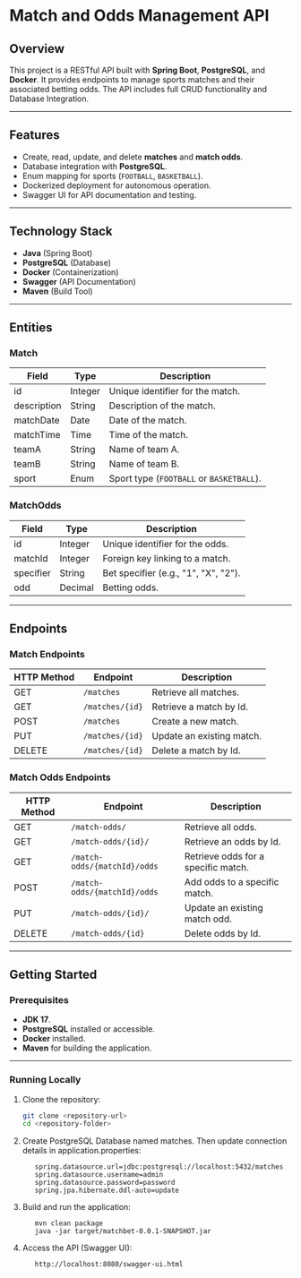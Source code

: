 # Match and Odds Management API

## **Overview**
This project is a RESTful API built with **Spring Boot**, **PostgreSQL**, and **Docker**. It provides endpoints to manage sports matches and their associated betting odds. The API includes full CRUD functionality and Database Integration.

---

## **Features**
- Create, read, update, and delete **matches** and **match odds**.
- Database integration with **PostgreSQL**.
- Enum mapping for sports (`FOOTBALL`, `BASKETBALL`).
- Dockerized deployment for autonomous operation.
- Swagger UI for API documentation and testing.

---

## **Technology Stack**
- **Java** (Spring Boot)
- **PostgreSQL** (Database)
- **Docker** (Containerization)
- **Swagger** (API Documentation)
- **Maven** (Build Tool)

---

## **Entities**
### **Match**
| Field       | Type     | Description                          |
|-------------|----------|--------------------------------------|
| id          | Integer  | Unique identifier for the match.     |
| description | String   | Description of the match.            |
| matchDate   | Date     | Date of the match.                   |
| matchTime   | Time     | Time of the match.                   |
| teamA       | String   | Name of team A.                      |
| teamB       | String   | Name of team B.                      |
| sport       | Enum     | Sport type (`FOOTBALL` or `BASKETBALL`). |

### **MatchOdds**
| Field         | Type     | Description                          |
|---------------|----------|--------------------------------------|
| id            | Integer  | Unique identifier for the odds.      |
| matchId       | Integer  | Foreign key linking to a match.      |
| specifier     | String   | Bet specifier (e.g., "1", "X", "2"). |
| odd           | Decimal  | Betting odds.                        |

---

## **Endpoints**
### Match Endpoints
| HTTP Method | Endpoint         | Description               |
|-------------|------------------|---------------------------|
| GET         | `/matches`       | Retrieve all matches.     |
| GET         | `/matches/{id}`  | Retrieve a match by Id.   |
| POST        | `/matches`       | Create a new match.       |
| PUT         | `/matches/{id}`  | Update an existing match. |
| DELETE      | `/matches/{id}`  | Delete a match by Id.     |

### Match Odds Endpoints
| HTTP Method | Endpoint                     | Description                         |
|-------------|------------------------------|-------------------------------------|
| GET         | `/match-odds/`               | Retrieve all odds.                  |
| GET         | `/match-odds/{id}/`          | Retrieve an odds by Id.             |
| GET         | `/match-odds/{matchId}/odds` | Retrieve odds for a specific match. |
| POST        | `/match-odds/{matchId}/odds` | Add odds to a specific match.       |
| PUT         | `/match-odds/{id}/ `         | Update an existing match odd.       |
| DELETE      | `/match-odds/{id}`           | Delete odds by Id.                  |

---

## **Getting Started**
### **Prerequisites**
- **JDK 17**.
- **PostgreSQL** installed or accessible.
- **Docker** installed.
- **Maven** for building the application.

---

### **Running Locally**
1. Clone the repository:
   ```bash
   git clone <repository-url>
   cd <repository-folder>
2. Create PostgreSQL Database named matches. Then update connection details in application.properties:
   ```
      spring.datasource.url=jdbc:postgresql://localhost:5432/matches
      spring.datasource.username=admin
      spring.datasource.password=password
      spring.jpa.hibernate.ddl-auto=update
3. Build and run the application:
   ```
      mvn clean package
      java -jar target/matchbet-0.0.1-SNAPSHOT.jar
4. Access the API (Swagger UI):
   ```
      http://localhost:8080/swagger-ui.html
